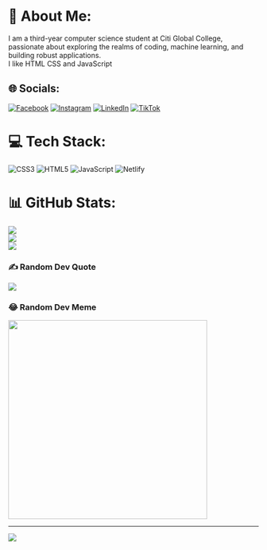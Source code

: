 # 💫 About Me:
I am a third-year computer science student at Citi Global College, passionate about exploring the realms of coding, machine learning, and building robust applications.<br>I like HTML CSS and JavaScript


## 🌐 Socials:
[![Facebook](https://img.shields.io/badge/Facebook-%231877F2.svg?logo=Facebook&logoColor=white)](https://facebook.com/kevin.virena.1) [![Instagram](https://img.shields.io/badge/Instagram-%23E4405F.svg?logo=Instagram&logoColor=white)](https://instagram.com/kevipandaaa) [![LinkedIn](https://img.shields.io/badge/LinkedIn-%230077B5.svg?logo=linkedin&logoColor=white)](https://linkedin.com/in/kevin-vireña) [![TikTok](https://img.shields.io/badge/TikTok-%23000000.svg?logo=TikTok&logoColor=white)](https://tiktok.com/@kvpanda04) 

# 💻 Tech Stack:
![CSS3](https://img.shields.io/badge/css3-%231572B6.svg?style=flat&logo=css3&logoColor=white) ![HTML5](https://img.shields.io/badge/html5-%23E34F26.svg?style=flat&logo=html5&logoColor=white) ![JavaScript](https://img.shields.io/badge/javascript-%23323330.svg?style=flat&logo=javascript&logoColor=%23F7DF1E) ![Netlify](https://img.shields.io/badge/netlify-%23000000.svg?style=flat&logo=netlify&logoColor=#00C7B7)
# 📊 GitHub Stats:
![](https://github-readme-stats.vercel.app/api?username=Kevin-Virena&theme=dark&hide_border=false&include_all_commits=false&count_private=false)<br/>
![](https://github-readme-streak-stats.herokuapp.com/?user=Kevin-Virena&theme=dark&hide_border=false)<br/>
![](https://github-readme-stats.vercel.app/api/top-langs/?username=Kevin-Virena&theme=dark&hide_border=false&include_all_commits=false&count_private=false&layout=compact)

### ✍️ Random Dev Quote
![](https://quotes-github-readme.vercel.app/api?type=horizontal&theme=radical)

### 😂 Random Dev Meme
<img src='https://randommeme-five.vercel.app/' style="height: 400px;"/>

---
[![](https://visitcount.itsvg.in/api?id=Kevin-Virena&icon=0&color=0)](https://visitcount.itsvg.in)

<!-- Proudly created with GPRM ( https://gprm.itsvg.in ) -->
